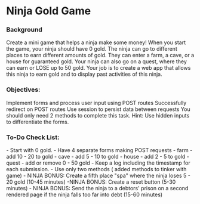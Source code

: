 <h1 dir="auto" > Ninja Gold Game </h1>


<h3> Background </h3>
Create a mini game that helps a ninja make some money! When you start the game, your ninja should have 0 gold. The ninja can go to different places to earn different amounts of gold. They can enter a farm, a cave, or a house for guaranteed gold. Your ninja can also go on a quest, where they can earn or LOSE up to 50 gold. Your job is to create a web app that allows this ninja to earn gold and to display past activities of this ninja.



<h3> Objectives: </h3>
Implement forms and process user input using POST routes
Successfully redirect on POST routes
Use session to persist data between requests
You should only need 2 methods to complete this task. Hint: Use hidden inputs to differentiate the forms.



<h3> To-Do Check List: </h3>
- Start with 0 gold.
- Have 4 separate forms making POST requests
- farm - add 10 - 20 to gold
- cave - add 5 - 10 to gold
- house - add 2 - 5 to gold
- quest - add or remove 0 - 50 gold
- Keep a log including the timestamp for each submission.
- Use only two methods ( added methods to tinker with game)
- NINJA BONUS: Create a fifth place "spa" where the ninja loses 5 - 20 gold (10-45 minutes)
 -NINJA BONUS: Create a reset button (5-30 minutes)
- NINJA BONUS: Send the ninja to a debtors' prison on a second rendered page if the ninja falls too far into debt (15-60 minutes)
